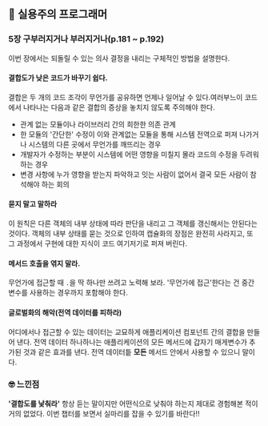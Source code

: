 ## 📘 실용주의 프로그래머

### 5장 구부러지거나 부러지거나(p.181 ~ p.192)

이번 장에서는 되돌릴 수 있는 의사 결정을 내리는 구체적인 방법을 설명한다.

#### 결합도가 낮은 코드가 바꾸기 쉽다.

결합은 두 개의 코드 조각이 무언가를 공유하면 언제나 일어날 수 있다.여러부느이 코드에서 나타나는 다음과 같은 결합의 증상을 놓치지 않도록 주의해야 한다.

- 관계 없는 모듈이나 라이브러리 간의 희한한 의존 관계
- 한 모듈의 '간단한' 수정이 이와 관계없는 모듈을 통해 시스템 전역으로 퍼져 나가거나 시스템의 다른 곳에서 무언가를 깨뜨리는 경우
- 개발자가 수정하는 부분이 시스템에 어떤 영향을 미칠지 몰라 코드의 수정을 두려워하는 경우
- 변경 사항에 누가 영향을 받는지 파악하고 잇는 사람이 없어서 결국 모든 사람이 참석해야 하는 회의

#### 묻지 말고 말하라

이 원칙은 다른 객체의 내부 상태에 따라 판단을 내리고 그 객체를 갱신해서는 안된다는 것이다. 객체의 내부 상태를 묻는 것으로 인하여 캡슐화의 장점은 완전히 사라지고, 또 그 과정에서 구현에 대한 지식이 코드 여기저기로 퍼져 버린다.

#### 메서드 호출을 엮지 말라.

무언가에 접근할 때 `.`을 딱 하나만 쓰려고 노력해 보라. '무언가에 접근'한다는 건 중간 변수를 사용하는 경우까지 포함해야 한다.

#### 글로벌화의 해악(전역 데이터를 피하라)

어디에서나 접근할 수 있는 데이터는 교묘하게 애플리케이션 컴포넌트 간의 결합을 만들어 낸다. 전역 데이터 하나하나는 애플리케이션의 모든 메서드에 갑자기 매게변수가 추가된 것과 같은 효과를 낸다. 전역 데이터틑 **모든** 메서드 안에서 사용할 수 있으니 말이다.

### 🤓 느낀점

**'결합도를 낯춰라'** 항상 듣는 말이지만 어떤식으로 낮춰야 하는지 제대로 경험해본 적이 거의 없었다. 이번 챕터를 보면서 실마리를 잡을 수 있기를 바란다!!
